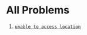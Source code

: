 # All Problems
1. [`unable to access location`](https://github.com/nahidfarazi/Ubuntu-Problems/blob/main/unable%20to%20access%20location.md)
